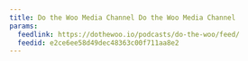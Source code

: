 ```yaml
---
title: Do the Woo Media Channel Do the Woo Media Channel
params:
  feedlink: https://dothewoo.io/podcasts/do-the-woo/feed/
  feedid: e2ce6ee58d49dec48363c00f711aa8e2
---
```


